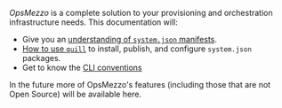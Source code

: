 _OpsMezzo_ is a complete solution to your provisioning and orchestration infrastructure needs. This documentation will:

* Give you an [understanding of `system.json` manifests][systems].
* [How to use `quill`][quill] to install, publish, and configure `system.json` packages.
* Get to know the [CLI conventions][conventions] 

In the future more of OpsMezzo's features (including those that are not Open Source) will be available here.

[quill]: /quill
[systems]: /system-json
[conventions]: /using-conventions

[meta:title]: <> (Getting started with OpsMezzo)